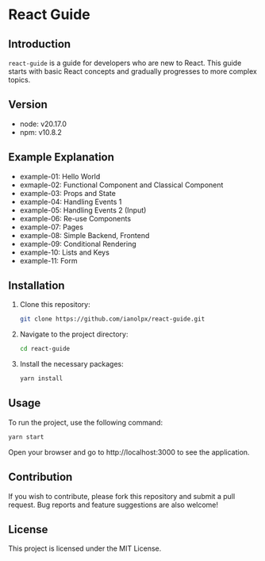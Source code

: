 # React Guide

## Introduction
`react-guide` is a guide for developers who are new to React. This guide starts with basic React concepts and gradually progresses to more complex topics.

## Version
- node: v20.17.0
- npm: v10.8.2

## Example Explanation
- example-01: Hello World
- exmaple-02: Functional Component and Classical Component
- example-03: Props and State
- example-04: Handling Events 1
- example-05: Handling Events 2 (Input)
- example-06: Re-use Components
- example-07: Pages
- example-08: Simple Backend, Frontend
- example-09: Conditional Rendering
- example-10: Lists and Keys
- example-11: Form

## Installation
1. Clone this repository:
    ```bash
    git clone https://github.com/ianolpx/react-guide.git
    ```
2. Navigate to the project directory:
    ```bash
    cd react-guide
    ```
3. Install the necessary packages:
    ```bash
    yarn install
    ```

## Usage
To run the project, use the following command:
```bash
yarn start
```

Open your browser and go to http://localhost:3000 to see the application.

## Contribution
If you wish to contribute, please fork this repository and submit a pull request. Bug reports and feature suggestions are also welcome!

## License
This project is licensed under the MIT License. 
